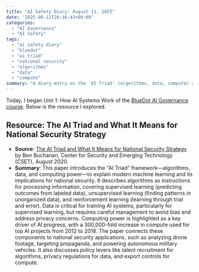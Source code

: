 ```yaml
---
title: "AI Safety Diary: August 11, 2025"
date: '2025-08-11T20:36:43+00:00'
categories:
  - "AI Governance"
  - "AI Safety"
tags:
  - "ai safety diary"
  - "bluedot"
  - "ai triad"
  - "national security"
  - "algorithms"
  - "data"
  - "compute"
summary: "A diary entry on the 'AI Triad' (algorithms, data, compute) and its implications for national security, based on the BlueDot AI Governance course."
---
```


Today, I began Unit 1: How AI Systems Work of the [BlueDot AI Governance course](https://bluedot.org/courses/governance/1). Below is the resource I explored.

## Resource: The AI Triad and What It Means for National Security Strategy

- **Source**: [The AI Triad and What It Means for National Security Strategy](https://cset.georgetown.edu/wp-content/uploads/CSET-AI-Triad-Report.pdf) by Ben Buchanan, Center for Security and Emerging Technology (CSET), August 2020.
- **Summary**: This paper introduces the "AI Triad" framework—algorithms, data, and computing power—to explain modern machine learning and its implications for national security. It describes algorithms as instructions for processing information, covering supervised learning (predicting outcomes from labeled data), unsupervised learning (finding patterns in unorganized data), and reinforcement learning (learning through trial and error). Data is critical for training AI systems, particularly for supervised learning, but requires careful management to avoid bias and address privacy concerns. Computing power is highlighted as a key driver of AI progress, with a 300,000-fold increase in compute used for top AI projects from 2012 to 2018. The paper connects these components to national security applications, such as analyzing drone footage, targeting propaganda, and powering autonomous military vehicles. It also discusses policy levers like talent recruitment for algorithms, privacy regulations for data, and export controls for compute.